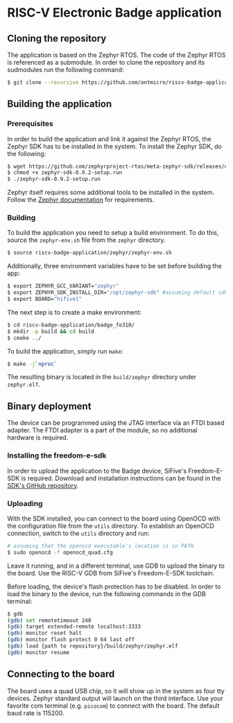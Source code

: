 # RISC-V Electronic Badge application

## Cloning the repository

The application is based on the Zephyr RTOS. The code of the Zephyr RTOS is referenced as a submodule.
In order to clone the repository and its sudmodules run the following command:

```sh
$ git clone --recursive https://github.com/antmicro/riscv-badge-application.git
```

## Building the application

### Prerequisites

In order to build the application and link it against the Zephyr RTOS, the Zephyr SDK has to be installed in the system.
To install the Zephyr SDK, do the following:

```sh
$ wget https://github.com/zephyrproject-rtos/meta-zephyr-sdk/releases/download/0.9.2/zephyr-sdk-0.9.2-setup.run
$ chmod +x zephyr-sdk-0.9.2-setup.run
$ ./zephyr-sdk-0.9.2-setup.run
```

Zephyr itself requires some additional tools to be installed in the system. Follow the [Zephyr documentation](http://docs.zephyrproject.org/getting_started/installation_linux.html) for requirements.

### Building

To build the application you need to setup a build environment.
To do this, source the `zephyr-env.sh` file from the `zephyr` directory.
```sh
$ source riscv-badge-application/zephyr/zephyr-env.sh
```
Additionally, three environment variables have to be set before building the app:

```sh
$ export ZEPHYR_GCC_VARIANT="zephyr"
$ export ZEPHYR_SDK_INSTALL_DIR="/opt/zephyr-sdk" #assuming default sdk install directory
$ export BOARD="hifive1"
```

The next step is to create a make environment:
```sh
$ cd riscv-badge-application/badge_fe310/
$ mkdir -p build && cd build
$ cmake ../

```

To build the application, simply run `make`:

```sh
$ make -j`nproc`
```

The resulting binary is located in the `build/zephyr` directory under `zephyr.elf`.

## Binary deployment

The device can be programmed using the JTAG interface via an FTDI based adapter. The FTDI adapter is a part of the module, so no additional hardware is required.

### Installing the freedom-e-sdk

In order to upload the application to the Badge device, SiFive's Freedom-E-SDK is required.
Download and installation instructions can be found in the [SDK's GitHub repository](https://github.com/sifive/freedom-e-sdk).

### Uploading

With the SDK installed, you can connect to the board using OpenOCD with the configuration file from the `utils` directory.
To establish an OpenOCD connection, switch to the `utils` directory and run:

```sh
# assuming that the openocd executable's location is in PATH
$ sudo openocd -f openocd_quad.cfg
```

Leave it running, and in a different terminal, use GDB to upload the binary to the board.
Use the RISC-V GDB from SiFive's Freedom-E-SDK toolchain.

Before loading, the device's flash protection has to be disabled.
In order to load the binary to the device, run the following commands in the GDB terminal:
```sh
$ gdb
(gdb) set remotetimeout 240
(gdb) target extended-remote localhost:3333
(gdb) monitor reset halt
(gdb) monitor flash protect 0 64 last off
(gdb) load {path to repository}/build/zephyr/zephyr.elf
(gdb) monitor resume
```

## Connecting to the board

The board uses a quad USB chip, so it will show up in the system as four tty devices.
Zephyr standard output will launch on the third interface.
Use your favorite com terminal (e.g. `picocom`) to connect with the board.
The default baud rate is 115200.
